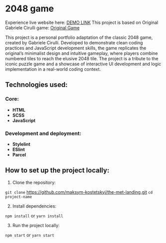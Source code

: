 # 2048 game

Experience live website here: [DEMO LINK](https://maksym-kostetskyi.github.io/2048-game/)
This project is based on Original Gabriele Cirulli game: [Original Game](https://play2048.co/)

This project is a personal portfolio adaptation of the classic 2048 game, created by Gabriele Cirulli. Developed to demonstrate clean coding practices and JavaScript development skills, the game replicates the original’s minimalist design and intuitive gameplay, where players combine numbered tiles to reach the elusive 2048 tile. The project is a tribute to the iconic puzzle game and a showcase of interactive UI development and logic implementation in a real-world coding context.

## Technologies used:

### Core:

* **HTML**
* **SCSS**
* **JavaScript**

### Development and deployment:

* **Stylelint**
* **ESlint**
* **Parcel**

## How to set up the project locally:

1. Clone the repository:

`git clone` https://github.com/maksym-kostetskyi/the-met-landing.git
`cd project-name`

2. Install dependencies:

`npm install`
or
`yarn install`

3. Run the project locally:

`npm start`
or
`yarn start`
